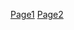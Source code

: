 [Page1](/Class_Notes/HTML/Assignment_1/Part_1/index.html)
[Page2](/Class_Notes/HTML/Assignment_1/Part_2/index.html)

